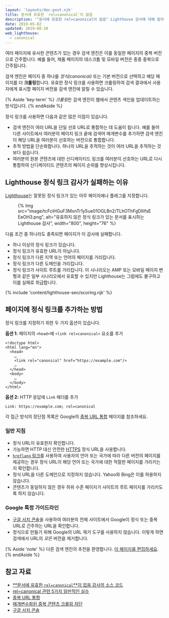 ```yaml
---
layout: 'layouts/doc-post.njk'
title: 문서에 유효한 `rel=canonical`이 없음
description: '"문서에 유효한 rel=canonical이 없음" Lighthouse 감사에 대해 알아봅니다.'
date: 2019-05-02
updated: 2019-08-20
web_lighthouse:
  - canonical
---
```


여러 페이지에 유사한 콘텐츠가 있는 경우 검색 엔진은 이를 동일한 페이지의 중복 버전으로 간주합니다. 예를 들어, 제품 페이지의 데스크톱 및 모바일 버전은 종종 중복으로 간주됩니다.

검색 엔진은 페이지 중 하나를 _정식(canonical)_ 또는 기본 버전으로 선택하고 해당 페이지를 더 **크롤링**합니다. 유효한 정식 링크를 사용하면 크롤링하여 검색 결과에서 사용자에게 표시할 페이지 버전을 검색 엔진에 알릴 수 있습니다.

{% Aside 'key-term' %} *크롤링*은 검색 엔진이 웹에서 콘텐츠 색인을 업데이트하는 방식입니다. {% endAside %}

정식 링크를 사용하면 다음과 같은 많은 이점이 있습니다.

- 검색 엔진이 여러 URL을 단일 선호 URL로 통합하는 데 도움이 됩니다. 예를 들어 다른 사이트에서 여러분의 페이지 링크 끝에 검색어 매개변수를 추가하면 검색 엔진이 해당 URL을 여러분이 선호하는 버전으로 통합합니다.
- 추적 방법을 단순화합니다. 하나의 URL을 추적하는 것이 여러 URL을 추적하는 것보다 쉽습니다.
- 여러분의 원본 콘텐츠에 대한 신디케이티드 링크를 여러분이 선호하는 URL로 다시 통합하여 신디케이티드 콘텐츠의 페이지 순위를 향상시킵니다.

## Lighthouse 정식 링크 감사가 실패하는 이유

[Lighthouse](https://developers.google.com/web/tools/lighthouse/)는 잘못된 정식 링크가 있는 아무 페이지에나 플래그를 지정합니다.

<figure>{% Img src="image/tcFciHGuF3MxnTr1y5ue01OGLBn2/TLhOThFgDllifsEEeOH3.png", alt="유효하지 않은 정식 링크가 있는 문서를 표시하는 Lighthouse 감사", width="800", height="76" %}</figure>

다음 조건 중 하나라도 충족되면 페이지가 이 감사에 실패합니다.

- 하나 이상의 정식 링크가 있습니다.
- 정식 링크가 유효한 URL이 아닙니다.
- 정식 링크가 다른 지역 또는 언어의 페이지를 가리킵니다.
- 정식 링크가 다른 도메인을 가리킵니다.
- 정식 링크가 사이트 루트를 가리킵니다. 이 시나리오는 AMP 또는 모바일 페이지 변형과 같은 일부 시나리오에서 유효할 수 있지만 Lighthouse는 그럼에도 불구하고 이를 실패로 취급합니다.

{% include 'content/lighthouse-seo/scoring.njk' %}

## 페이지에 정식 링크를 추가하는 방법

정식 링크를 지정하기 위한 두 가지 옵션이 있습니다.

**옵션 1:** 페이지의 `<head>`에 `<link rel=canonical>` 요소를 추가

```html/4
<!doctype html>
<html lang="en">
  <head>
    …
    <link rel="canonical" href="https://example.com"/>
    …
  </head>
  <body>
    …
  </body>
</html>
```

**옵션 2:** HTTP 응답에 `Link` 헤더를 추가

```html
Link: https://example.com; rel=canonical
```

각 접근 방식의 장단점 목록은 Google의 [중복 URL 통합](https://support.google.com/webmasters/answer/139066) 페이지를 참조하세요.

### 일반 지침

- 정식 URL이 유효한지 확인합니다.
- 가능하면 HTTP 대신 안전한 [HTTPS](https://developers.google.com/web/fundamentals/security/encrypt-in-transit/why-https) 정식 URL을 사용합니다.
- [`hreflang` 링크](/hreflang)를 사용하여 사용자의 언어 또는 국가에 따라 다른 버전의 페이지를 제공하는 경우 정식 URL이 해당 언어 또는 국가에 대한 적절한 페이지를 가리키는지 확인합니다.
- 정식 URL을 다른 도메인으로 지정하지 않습니다. Yahoo와 Bing은 이를 허용하지 않습니다.
- 콘텐츠가 동일하지 않은 경우 하위 수준 페이지가 사이트의 루트 페이지를 가리키도록 하지 않습니다.

### Google 특정 가이드라인

- [구글 서치 콘솔](https://search.google.com/search-console/index)을 사용하여 여러분의 전체 사이트에서 Google이 정식 또는 중복 URL로 간주하는 URL을 확인합니다.
- 정식으로 만들기 위해 Google의 URL 제거 도구를 사용하지 않습니다. 이렇게 하면 검색에서 URL의 _모든_ 버전을 제거합니다.

{% Aside 'note' %} 다른 검색 엔진의 추천을 환영합니다. [이 페이지를 편집하세요](https://github.com/GoogleChrome/web.dev/blob/master/src/site/content/en/lighthouse-seo/canonical/index.md). {% endAside %}

## 참고 자료

- [**문서에 유효한 `rel=canonical`**이 없음 감사의 소스 코드](https://github.com/GoogleChrome/lighthouse/blob/master/lighthouse-core/audits/seo/canonical.js)
- [rel=canonical 관련 5가지 일반적인 실수](https://webmasters.googleblog.com/2013/04/5-common-mistakes-with-relcanonical.html)
- [중복 URL 통합](https://support.google.com/webmasters/answer/139066)
- [매개변수화된 중복 콘텐츠 크롤링 차단](https://support.google.com/webmasters/answer/6080548)
- [구글 서치 콘솔](https://search.google.com/search-console/index)
